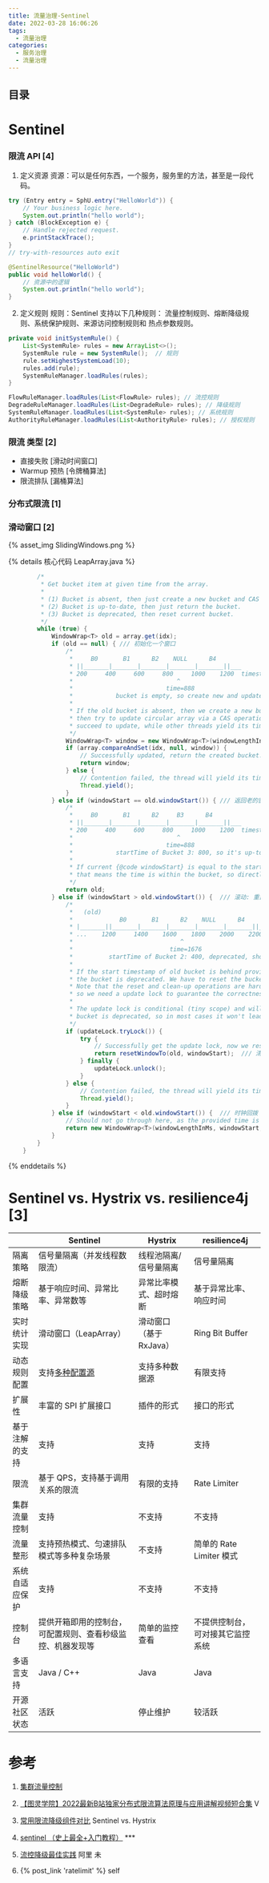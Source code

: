 ```yaml
---
title: 流量治理-Sentinel
date: 2022-03-28 16:06:26
tags:
  - 流量治理  
categories: 
  - 服务治理
  - 流量治理  
---
```



<p></p>
<!-- more -->


## 目录
<!-- toc -->

# Sentinel
### 限流 API [4]
1. 定义资源
   资源：可以是任何东西，一个服务，服务里的方法，甚至是一段代码。
``` Java
try (Entry entry = SphU.entry("HelloWorld")) {
    // Your business logic here.
    System.out.println("hello world");
} catch (BlockException e) {
    // Handle rejected request.
    e.printStackTrace();
}
// try-with-resources auto exit
```
``` Java
@SentinelResource("HelloWorld")
public void helloWorld() {
    // 资源中的逻辑
    System.out.println("hello world");
}
```

2. 定义规则
   规则：Sentinel 支持以下几种规则：
   流量控制规则、熔断降级规则、系统保护规则、来源访问控制规则和 热点参数规则。  
``` Java
private void initSystemRule() {
    List<SystemRule> rules = new ArrayList<>();
    SystemRule rule = new SystemRule();  // 规则
    rule.setHighestSystemLoad(10);
    rules.add(rule);
    SystemRuleManager.loadRules(rules);
}
```
``` Java
FlowRuleManager.loadRules(List<FlowRule> rules); // 流控规则
DegradeRuleManager.loadRules(List<DegradeRule> rules); // 降级规则
SystemRuleManager.loadRules(List<SystemRule> rules); // 系统规则
AuthorityRuleManager.loadRules(List<AuthorityRule> rules); // 授权规则
```

### 限流 类型 [2]
  - 直接失败  [滑动时间窗口]
  - Warmup 预热 [令牌桶算法]
  - 限流排队  [漏桶算法]

### 分布式限流 [1]

### 滑动窗口  [2]

{% asset_img  SlidingWindows.png %}

{% details  核心代码  LeapArray.java  %}

```  Java
        /*
         * Get bucket item at given time from the array.
         *
         * (1) Bucket is absent, then just create a new bucket and CAS update to circular array.
         * (2) Bucket is up-to-date, then just return the bucket.
         * (3) Bucket is deprecated, then reset current bucket.
         */
        while (true) {
            WindowWrap<T> old = array.get(idx);
            if (old == null) { /// 初始化一个窗口
                /*
                 *     B0       B1      B2    NULL      B4
                 * ||_______|_______|_______|_______|_______||___
                 * 200     400     600     800     1000    1200  timestamp
                 *                             ^
                 *                          time=888
                 *            bucket is empty, so create new and update
                 *
                 * If the old bucket is absent, then we create a new bucket at {@code windowStart},
                 * then try to update circular array via a CAS operation. Only one thread can
                 * succeed to update, while other threads yield its time slice.
                 */
                WindowWrap<T> window = new WindowWrap<T>(windowLengthInMs, windowStart, newEmptyBucket(timeMillis));
                if (array.compareAndSet(idx, null, window)) {
                    // Successfully updated, return the created bucket.
                    return window;
                } else {
                    // Contention failed, the thread will yield its time slice to wait for bucket available.
                    Thread.yield();
                }
            } else if (windowStart == old.windowStart()) { /// 返回老的窗口
                /*
                 *     B0       B1      B2     B3      B4
                 * ||_______|_______|_______|_______|_______||___
                 * 200     400     600     800     1000    1200  timestamp
                 *                             ^
                 *                          time=888
                 *            startTime of Bucket 3: 800, so it's up-to-date
                 *
                 * If current {@code windowStart} is equal to the start timestamp of old bucket,
                 * that means the time is within the bucket, so directly return the bucket.
                 */
                return old;
            } else if (windowStart > old.windowStart()) {  /// 滚动: 重置老的窗口, 增加新的窗口
                /*
                 *   (old)
                 *             B0       B1      B2    NULL      B4
                 * |_______||_______|_______|_______|_______|_______||___
                 * ...    1200     1400    1600    1800    2000    2200  timestamp
                 *                              ^
                 *                           time=1676
                 *          startTime of Bucket 2: 400, deprecated, should be reset
                 *
                 * If the start timestamp of old bucket is behind provided time, that means
                 * the bucket is deprecated. We have to reset the bucket to current {@code windowStart}.
                 * Note that the reset and clean-up operations are hard to be atomic,
                 * so we need a update lock to guarantee the correctness of bucket update.
                 *
                 * The update lock is conditional (tiny scope) and will take effect only when
                 * bucket is deprecated, so in most cases it won't lead to performance loss.
                 */
                if (updateLock.tryLock()) {
                    try {
                        // Successfully get the update lock, now we reset the bucket.
                        return resetWindowTo(old, windowStart);  /// 清零重置old窗口
                    } finally {
                        updateLock.unlock();
                    }
                } else {
                    // Contention failed, the thread will yield its time slice to wait for bucket available.
                    Thread.yield();
                }
            } else if (windowStart < old.windowStart()) {  /// 时钟回拨
                // Should not go through here, as the provided time is already behind.
                return new WindowWrap<T>(windowLengthInMs, windowStart, newEmptyBucket(timeMillis));
            }
        }
    }
```

{% enddetails  %}



# Sentinel vs. Hystrix vs. resilience4j [3]

|                | Sentinel                                                     | Hystrix                 | resilience4j                     |
| -------------- | ------------------------------------------------------------ | ----------------------- | -------------------------------- |
| 隔离策略       | 信号量隔离（并发线程数限流）                                 | 线程池隔离/信号量隔离   | 信号量隔离                       |
| 熔断降级策略   | 基于响应时间、异常比率、异常数等                             | 异常比率模式、超时熔断  | 基于异常比率、响应时间           |
| 实时统计实现   | 滑动窗口（LeapArray）                                        | 滑动窗口（基于 RxJava） | Ring Bit Buffer                  |
| 动态规则配置   | 支持[多种配置源](https://github.com/alibaba/Sentinel/wiki/动态规则扩展#datasource-扩展) | 支持多种数据源          | 有限支持                         |
| 扩展性         | 丰富的 SPI 扩展接口                                          | 插件的形式              | 接口的形式                       |
| 基于注解的支持 | 支持                                                         | 支持                    | 支持                             |
| 限流           | 基于 QPS，支持基于调用关系的限流                             | 有限的支持              | Rate Limiter                     |
| 集群流量控制   | 支持                                                         | 不支持                  | 不支持                           |
| 流量整形       | 支持预热模式、匀速排队模式等多种复杂场景                     | 不支持                  | 简单的 Rate Limiter 模式         |
| 系统自适应保护 | 支持                                                         | 不支持                  | 不支持                           |
| 控制台         | 提供开箱即用的控制台，可配置规则、查看秒级监控、机器发现等   | 简单的监控查看          | 不提供控制台，可对接其它监控系统 |
| 多语言支持     | Java / C++                                                   | Java                    | Java                             |
| 开源社区状态   | 活跃                                                         | 停止维护                | 较活跃                           |



# 参考

1.  [集群流量控制](https://sentinelguard.io/zh-cn/docs/cluster-flow-control.html)
2.  [【图灵学院】2022最新B站独家分布式限流算法原理与应用讲解视频短合集](https://www.bilibili.com/video/BV1MP4y1176q?p=11)   V
3. [常用限流降级组件对比](https://github.com/alibaba/Sentinel/wiki/%E5%B8%B8%E7%94%A8%E9%99%90%E6%B5%81%E9%99%8D%E7%BA%A7%E7%BB%84%E4%BB%B6%E5%AF%B9%E6%AF%94) Sentinel vs. Hystrix
4.  [sentinel （史上最全+入门教程）](https://www.cnblogs.com/crazymakercircle/p/14285001.html) ***      


99. [流控降级最佳实践](https://github.com/www6v/StabilityGuide/blob/master/docs/prevention/resilience/%E6%B5%81%E6%8E%A7%E9%99%8D%E7%BA%A7%E6%9C%80%E4%BD%B3%E5%AE%9E%E8%B7%B5.md)  阿里 未
100. {% post_link 'ratelimit' %}  self
